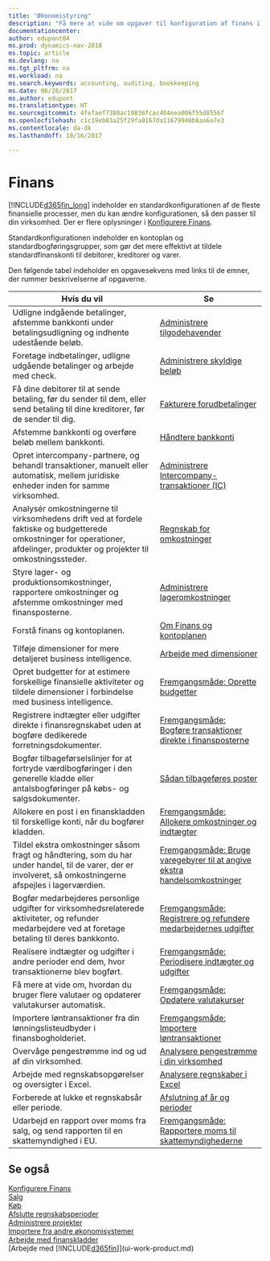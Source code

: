 ```yaml
---
title: "Økonomistyring"
description: "Få mere at vide om opgaver til konfiguration af finans i din virksomhed, der dækker alle dine regnskabs-, revisions- og bogholderibehov."
documentationcenter: 
author: edupont04
ms.prod: dynamics-nav-2018
ms.topic: article
ms.devlang: na
ms.tgt_pltfrm: na
ms.workload: na
ms.search.keywords: accounting, auditing, bookkeeping
ms.date: 06/28/2017
ms.author: edupont
ms.translationtype: HT
ms.sourcegitcommit: 4fefaef7380ac10836fcac404eea006f55d8556f
ms.openlocfilehash: c1c19eb03a25f29fa0167da11679946b8aa6a7e3
ms.contentlocale: da-dk
ms.lasthandoff: 10/16/2017

---
```

# <a name="finance"></a>Finans
[!INCLUDE[d365fin_long](includes/d365fin_long_md.md)] indeholder en standardkonfigurationen af de fleste finansielle processer, men du kan ændre konfigurationen, så den passer til din virksomhed. Der er flere oplysninger i [Konfigurere Finans](finance-setup-finance.md).

Standardkonfigurationen indeholder en kontoplan og standardbogføringsgrupper, som gør det mere effektivt at tildele standardfinanskonti til debitorer, kreditorer og varer.  

Den følgende tabel indeholder en opgavesekvens med links til de emner, der rummer beskrivelserne af opgaverne.  

| Hvis du vil | Se |
| --- | --- |
| Udligne indgående betalinger, afstemme bankkonti under betalingsudligning og indhente udestående beløb. |[Administrere tilgodehavender](receivables-manage-receivables.md) |
| Foretage indbetalinger, udligne udgående betalinger og arbejde med check. |[Administrere skyldige beløb](payables-manage-payables.md) |
|Få dine debitorer til at sende betaling, før du sender til dem, eller send betaling til dine kreditorer, før de sender til dig.|[Fakturere forudbetalinger](finance-invoice-prepayments.md)|
| Afstemme bankkonti og overføre beløb mellem bankkonti. |[Håndtere bankkonti](bank-manage-bank-accounts.md) |
|Opret intercompany-partnere, og behandl transaktioner, manuelt eller automatisk, mellem juridiske enheder inden for samme virksomhed.|[Administrere Intercompany-transaktioner (IC)](intercompany-manage.md)|
|Analysér omkostningerne til virksomhedens drift ved at fordele faktiske og budgetterede omkostninger for operationer, afdelinger, produkter og projekter til omkostningssteder.|[Regnskab for omkostninger](finance-manage-cost-accounting.md)|
|Styre lager- og produktionsomkostninger, rapportere omkostninger og afstemme omkostninger med finansposterne.|[Administrere lageromkostninger](finance-manage-inventory-costs.md)|
| Forstå finans og kontoplanen. |[Om Finans og kontoplanen](finance-general-ledger.md) |
| Tilføje dimensioner for mere detaljeret business intelligence. |[Arbejde med dimensioner](finance-dimensions.md) |
| Opret budgetter for at estimere forskellige finansielle aktiviteter og tildele dimensioner i forbindelse med business intelligence. |[Fremgangsmåde: Oprette budgetter](finance-how-create-budgets.md) |
|Registrere indtægter eller udgifter direkte i finansregnskabet uden at bogføre dedikerede forretningsdokumenter.|[Fremgangsmåde: Bogføre transaktioner direkte i finansposterne](finance-how-post-transactions-directly.md)|
|Bogfør tilbageførselslinjer for at fortryde værdibogføringer i den generelle kladde eller antalsbogføringer på købs- og salgsdokumenter. |[Sådan tilbageføres poster](finance-how-reverse-journal-posting.md)|
|Allokere en post i en finanskladden til forskellige konti, når du bogfører kladden. |[Fremgangsmåde: Allokere omkostninger og indtægter](year-allocate-costs-income.md) |
| Tildel ekstra omkostninger såsom fragt og håndtering, som du har under handel, til de varer, der er involveret, så omkostningerne afspejles i lagerværdien. |[Fremgangsmåde: Bruge varegebyrer til at angive ekstra handelsomkostninger](payables-how-assign-item-charges.md) |
|Bogfør medarbejderes personlige udgifter for virksomhedsrelaterede aktiviteter, og refunder medarbejdere ved at foretage betaling til deres bankkonto.|[Fremgangsmåde: Registrere og refundere medarbejdernes udgifter](finance-how-record-reimburse-employee-expenses.md)|
| Realisere indtægter og udgifter i andre perioder end dem, hvor transaktionerne blev bogført. |[Fremgangsmåde: Periodisere indtægter og udgifter](finance-how-defer-revenue-expenses.md)|
|Få mere at vide om, hvordan du bruger flere valutaer og opdaterer valutakurser automatisk. |[Fremgangsmåde: Opdatere valutakurser](finance-how-update-currencies.md)|
| Importere løntransaktioner fra din lønningslisteudbyder i finansbogholderiet. |[Fremgangsmåde: Importere løntransaktioner](finance-how-import-payroll-transactions.md)|
| Overvåge pengestrømme ind og ud af din virksomhed. |[Analysere pengestrømme i din virksomhed](finance-analyze-cash-flow.md) |
| Arbejde med regnskabsopgørelser og oversigter i Excel. |[Analysere regnskaber i Excel](finance-analyze-excel.md) |
| Forberede at lukke et regnskabsår eller periode. |[Afslutning af år og perioder](year-close-years-periods.md) |
|Udarbejd en rapport over moms fra salg, og send rapporten til en skattemyndighed i EU. | [Fremgangsmåde: Rapportere moms til skattemyndighederne](finance-how-report-vat.md)|

## <a name="see-also"></a>Se også
[Konfigurere Finans](finance-setup-finance.md)  
[Salg](sales-manage-sales.md)  
[Køb](purchasing-manage-purchasing.md)  
[Afslutte regnskabsperioder](year-close-years-periods.md)  
[Administrere projekter](projects-manage-projects.md)    
[Importere fra andre økonomisystemer](upload-data.md)  
[Arbejde med finanskladder](ui-work-general-journals.md)  
[Arbejde med [!INCLUDE[d365fin](includes/d365fin_md.md)]](ui-work-product.md)  

## 

